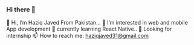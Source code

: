 ### Hi there 👋
👋 Hi, I’m Haziq Javed From Pakistan...
👀 I’m interested in web and mobile App development
🌱 currently learning React Native..
💞️ Looking for internship
📫 How to reach me: haziqjaved31@gmail.com



